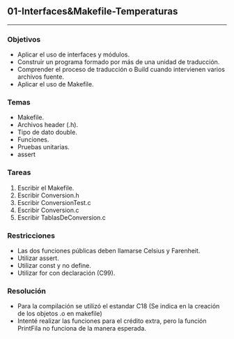 ## 01-Interfaces&Makefile-Temperaturas

------------


### Objetivos
- Aplicar el uso de interfaces y módulos.
- Construir un programa formado por más de una unidad de traducción.
- Comprender el proceso de traducción o Build cuando intervienen varios archivos fuente.
- Aplicar el uso de Makefile.

### Temas
- Makefile.
- Archivos header (.h).
- Tipo de dato double.
- Funciones.
- Pruebas unitarias.
- assert

### Tareas
1. Escribir el Makefile.
2. Escribir Conversion.h
3. Escribir ConversionTest.c
4. Escribir Conversion.c
5. Escribir TablasDeConversion.c

### Restricciones
- Las dos funciones públicas deben llamarse Celsius y Farenheit.
- Utilizar assert.
- Utilizar const y no define.
- Utilizar for con declaración (C99).

### Resolución
- Para la compilación se utilizó el estandar C18 (Se indica en la creación de los objetos .o en makefile)
- Intenté realizar las funciones para el crédito extra, pero la función PrintFila no funciona de la manera esperada.